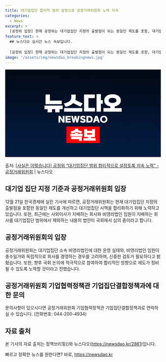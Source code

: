 ```yaml
---
title: 대기업집단 합리적 범위 설정으로 공정거래위원회 노력 지속
categories:
  - News
excerpt: >
  [공정위 입장] 현재 공정위는 대기업집단 지정의 출발점이 되는 동일인 제도를 포함, 대기업집단 시책 합리화를…
feature_text: >
  ## 뉴스다오 실시간 뉴스 속보입니다.

  [공정위 입장] 현재 공정위는 대기업집단 지정의 출발점이 되는 동일인 제도를 포함, 대기업집단 시책 합리화를…
image: '/assets/img/newsdao_breakingnews.jpg'
---
```


![뉴스다오 속보](/assets/img/newsdao_breakingnews.jpg)

<p>출처: <a href="https://newsdao.kr/2861" rel="dofollow">[사실은 이렇습니다] 공정위 “대기업집단 범위 합리적으로 설정토록 지속 노력” - 공정거래위원회</a> | 뉴스다오</p>

<h2>대기업 집단 지정 기준과 공정거래위원회 입장</h2>

<p data-ke-size="size16">12월 21일 한국경제에 실린 기사에 따르면, 공정거래위원회는 현재 대기업집단 지정의 출발점을 포함한 동일인 제도를 개선하고 대기업집단 시책을 합리화하기 위해 노력하고 있습니다. 또한, 최근에는 사외이사가 지배하는 회사와 비영리법인 임원이 지배하는 회사를 대기업집단 범위에서 제외하는 내용의 법안이 국회에서 심의 중이라고 합니다.</p>

<h2 data-ke-size="size26">공정거래위원회의 입장</h2>

<p data-ke-size="size16">공정거래위원회는 대기업집단 소속 비영리법인에 대한 운영 실태와, 비영리법인 임원이 총수일가와 독립적으로 회사를 경영하는 경우를 고려하여, 신중한 검토가 필요하다고 밝혔습니다. 또한, 향후 국회 논의에 적극적으로 참여하여 합리적인 방향으로 제도가 정비될 수 있도록 노력할 것이라고 전했습니다.</p>

<h2 data-ke-size="size26">공정거래위원회 기업협력정책관 기업집단결합정책과에 대한 문의</h2>

<p data-ke-size="size16">문의사항이 있으시다면 공정거래위원회 기업협력정책관 기업집단결합정책과로 연락하실 수 있습니다. (전화번호: 044-200-4934)</p>

<h2 data-ke-size="size26">자료 출처</h2>

<p data-ke-size="size16">본 기사의 자료 출처는 정책브리핑()와 뉴스다오(<a href="https://newsdao.kr/2861">https://newsdao.kr/2861</a>)입니다.</p>
 

빠르고 정확한 뉴스를 원한다면? 바로, <a href="https://newsdao.kr" rel="dofollow">https://newsdao.kr</a>


    

